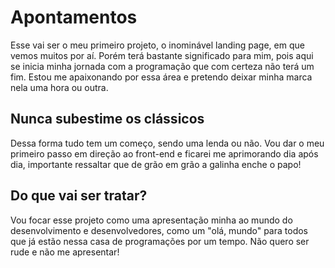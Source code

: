 # Apontamentos
Esse vai ser o meu primeiro projeto, o inominável landing page, em que vemos muitos por aí. Porém terá bastante significado para mim, pois aqui se inicia minha jornada com a programação que com certeza não terá um fim. Estou me apaixonando por essa área e pretendo deixar minha marca nela uma hora ou outra. 
## Nunca subestime os clássicos
Dessa forma tudo tem um começo, sendo uma lenda ou não. Vou dar o meu primeiro passo em direção ao front-end e ficarei me aprimorando dia após dia, importante ressaltar que de grão em grão a galinha enche o papo!
## Do que vai ser tratar?
Vou focar esse projeto como uma apresentação minha ao mundo do desenvolvimento e desenvolvedores, como um "olá, mundo" para todos que já estão nessa casa de programações por um tempo. Não quero ser rude e não me apresentar!

